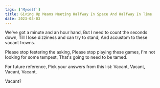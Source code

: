 ```yaml
---  
tags: ['Myself']
title: Giving Up Means Meeting Halfway In Space And Halfway In Time
date: 2023-03-03
---
```


We've got a minute and an hour hand,
But I need to count the seconds down,
Till I lose dizziness and can try to stand,
And accustom to these vacant frowns.

Please stop festering the asking,
Please stop playing these games,
I'm not looking for some tempest,
That's going to need to be tamed.

For future reference,
Pick your answers from this list:
Vacant,
Vacant,
Vacant,
Vacant,

Vacant?